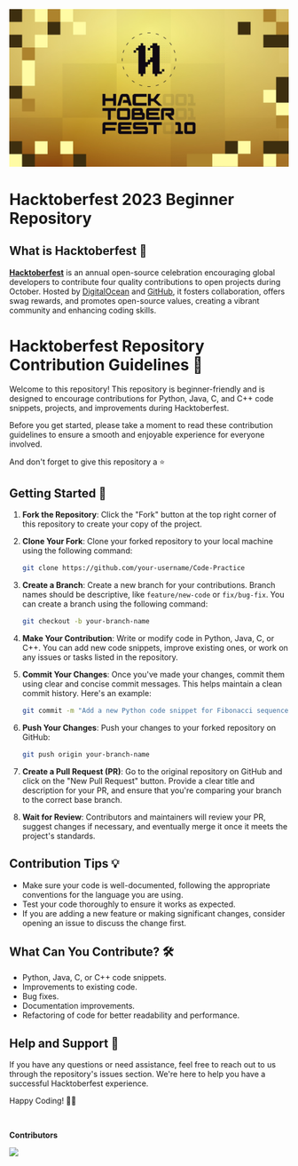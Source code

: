 


<img src="Images/hacktoberfest2023.png">

# Hacktoberfest 2023 Beginner Repository  

## What is Hacktoberfest 🎉

**[Hacktoberfest](https://hacktoberfest.com/)** is an annual open-source celebration encouraging global developers to contribute four quality contributions to open projects during October. Hosted by [DigitalOcean](https://www.digitalocean.com/blog/ten-years-hacktoberfest) and [GitHub](https://github.com/topics/hacktoberfest-2023), it fosters collaboration, offers swag rewards, and promotes open-source values, creating a vibrant community and enhancing coding skills.

# Hacktoberfest Repository Contribution Guidelines 🚀

Welcome to this repository! This repository is beginner-friendly and is designed to encourage contributions for Python, Java, C, and C++ code snippets, projects, and improvements during Hacktoberfest.

Before you get started, please take a moment to read these contribution guidelines to ensure a smooth and enjoyable experience for everyone involved.

And don't forget to give this repository a ⭐

## Getting Started 🚀

1. **Fork the Repository**: Click the "Fork" button at the top right corner of this repository to create your copy of the project.

2. **Clone Your Fork**: Clone your forked repository to your local machine using the following command:

   ```bash
   git clone https://github.com/your-username/Code-Practice
   ```

3. **Create a Branch**: Create a new branch for your contributions. Branch names should be descriptive, like `feature/new-code` or `fix/bug-fix`. You can create a branch using the following command:

   ```bash
   git checkout -b your-branch-name
   ```

4. **Make Your Contribution**: Write or modify code in Python, Java, C, or C++. You can add new code snippets, improve existing ones, or work on any issues or tasks listed in the repository.

5. **Commit Your Changes**: Once you've made your changes, commit them using clear and concise commit messages. This helps maintain a clean commit history. Here's an example:

   ```bash
   git commit -m "Add a new Python code snippet for Fibonacci sequence" 🐍
   ```

6. **Push Your Changes**: Push your changes to your forked repository on GitHub:

   ```bash
   git push origin your-branch-name
   ```

7. **Create a Pull Request (PR)**: Go to the original repository on GitHub and click on the "New Pull Request" button. Provide a clear title and description for your PR, and ensure that you're comparing your branch to the correct base branch.

8. **Wait for Review**: Contributors and maintainers will review your PR, suggest changes if necessary, and eventually merge it once it meets the project's standards.

## Contribution Tips 💡

- Make sure your code is well-documented, following the appropriate conventions for the language you are using.
- Test your code thoroughly to ensure it works as expected.
- If you are adding a new feature or making significant changes, consider opening an issue to discuss the change first.

## What Can You Contribute? 🛠️

- Python, Java, C, or C++ code snippets.
- Improvements to existing code.
- Bug fixes.
- Documentation improvements.
- Refactoring of code for better readability and performance.

## Help and Support 🤝

If you have any questions or need assistance, feel free to reach out to us through the repository's issues section. We're here to help you have a successful Hacktoberfest experience.

Happy Coding! 🚀✨

<br>

**Contributors**

<a href="https://github.com/Itsaakif/code-practice/graphs/contributors">
  <img src="https://contrib.rocks/image?repo=Itsaakif/code-practice" />
</a>
